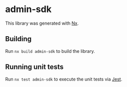 # admin-sdk

This library was generated with [Nx](https://nx.dev).

## Building

Run `nx build admin-sdk` to build the library.

## Running unit tests

Run `nx test admin-sdk` to execute the unit tests via [Jest](https://jestjs.io).
